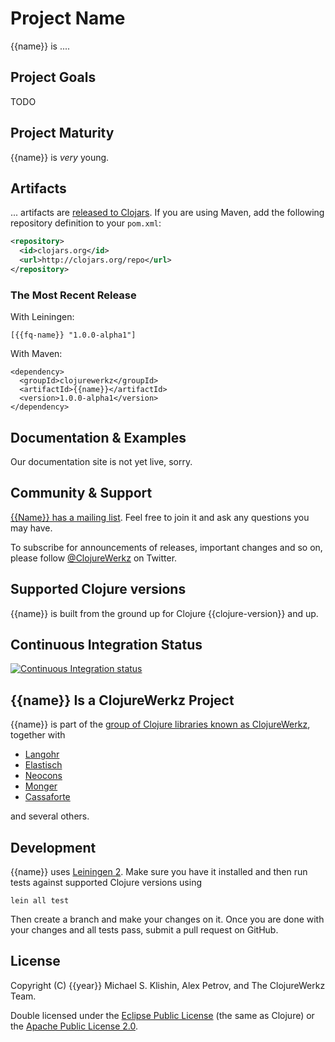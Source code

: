 # Project Name

{{name}} is ....


## Project Goals

TODO

## Project Maturity

{{name}} is *very* young.


## Artifacts

... artifacts are [released to Clojars](https://clojars.org/{{fq-name}}). If you are using Maven, add the following repository
definition to your `pom.xml`:

``` xml
<repository>
  <id>clojars.org</id>
  <url>http://clojars.org/repo</url>
</repository>
```

### The Most Recent Release

With Leiningen:

    [{{fq-name}} "1.0.0-alpha1"]


With Maven:

    <dependency>
      <groupId>clojurewerkz</groupId>
      <artifactId>{{name}}</artifactId>
      <version>1.0.0-alpha1</version>
    </dependency>


## Documentation & Examples

Our documentation site is not yet live, sorry.


## Community & Support

[{{Name}} has a mailing
list](https://groups.google.com/forum/#!forum/clojure-{{name}}). Feel
free to join it and ask any questions you may have.

To subscribe for announcements of releases, important changes and so on, please follow [@ClojureWerkz](https://twitter.com/clojurewerkz) on Twitter.



## Supported Clojure versions

{{name}} is built from the ground up for Clojure {{clojure-version}} and up.


## Continuous Integration Status

[![Continuous Integration status](https://secure.travis-ci.org/clojurewerkz/{{name}}.png)](http://travis-ci.org/clojurewerkz/{{name}})


## {{name}} Is a ClojureWerkz Project

{{name}} is part of the [group of Clojure libraries known as ClojureWerkz](http://clojurewerkz.org), together with

 * [Langohr](http://clojurerabbitmq.info)
 * [Elastisch](http://clojureelasticsearch.info)
 * [Neocons](http://clojureneo4j.info)
 * [Monger](http://clojuremongodb.info)  
 * [Cassaforte](http://clojurecassandra.info)

and several others.


## Development

{{name}} uses [Leiningen
2](https://github.com/technomancy/leiningen/blob/master/doc/TUTORIAL.md). Make
sure you have it installed and then run tests against supported
Clojure versions using

    lein all test

Then create a branch and make your changes on it. Once you are done
with your changes and all tests pass, submit a pull request on GitHub.



## License

Copyright (C) {{year}} Michael S. Klishin, Alex Petrov, and The ClojureWerkz Team.

Double licensed under the [Eclipse Public License](http://www.eclipse.org/legal/epl-v10.html) (the same as Clojure) or
the [Apache Public License 2.0](http://www.apache.org/licenses/LICENSE-2.0.html).
